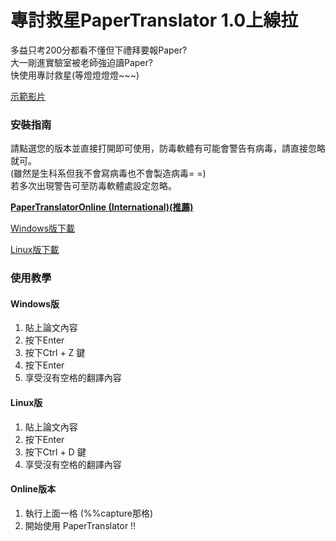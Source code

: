 # 專討救星PaperTranslator 1.0上線拉

多益只考200分都看不懂但下禮拜要報Paper?<BR>
大一剛進實驗室被老師強迫讀Paper?<BR>
快使用專討救星(等燈燈燈燈~~~)<BR>
  
[示範影片](https://youtu.be/tXA9LN5PKIw)<BR>
  
### 安裝指南
請點選您的版本並直接打開即可使用，防毒軟體有可能會警告有病毒，請直接忽略就可。<BR>
(雖然是生科系但我不會寫病毒也不會製造病毒= =)<BR>
若多次出現警告可至防毒軟體處設定忽略。<BR>
   
[__PaperTranslatorOnline (International)(推薦)__](https://colab.research.google.com/drive/1Tpcm4W9FRBnxUkuhE8HuicNBm1jFvyTo)<BR>
   
[Windows版下載](https://github.com/z987525877/PaperTranslator/raw/main/win_version/dist/PaperTranslator_WIN.exe) <BR>

[Linux版下載](https://github.com/z987525877/PaperTranslator/raw/main/linux_version/dist/PaperTranslator_LINUX)<BR>

### 使用教學
#### Windows版
  
1. 貼上論文內容
2. 按下Enter
3. 按下Ctrl + Z 鍵
4. 按下Enter
5. 享受沒有空格的翻譯內容
  
#### Linux版
1. 貼上論文內容
2. 按下Enter
3. 按下Ctrl + D 鍵
4. 享受沒有空格的翻譯內容
   
#### Online版本
1. 執行上面一格 (%%capture那格)
2. 開始使用 PaperTranslator !!


